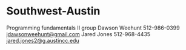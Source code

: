 # Southwest-Austin
Programming fundamentals II group
Dawson Weehunt 
  512-986-0399
  jdawsonweehunt@gmail.com
Jared Jones 
  512-968-4435
  jared.jones2@g.austincc.edu
